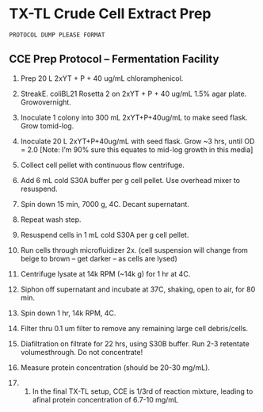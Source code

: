 # TX-TL Crude Cell Extract Prep

`PROTOCOL DUMP PLEASE FORMAT`

## CCE Prep Protocol – Fermentation Facility

1. Prep 20 L 2xYT + P + 40 ug/mL chloramphenicol.

2. StreakE. coliBL21 Rosetta 2 on 2xYT + P + 40 ug/mL 1.5% agar plate. Growovernight.

3. Inoculate 1 colony into 300 mL 2xYT+P+40ug/mL to make seed flask. Grow tomid-log.

4. Inoculate 20 L 2xYT+P+40ug/mL with seed flask. Grow ~3 hrs, until OD = 2.0 \[Note: I’m 90% sure this equates to mid-log growth in this media\]

5. Collect cell pellet with continuous flow centrifuge.

6. Add 6 mL cold S30A buffer per g cell pellet. Use overhead mixer to resuspend.

7. Spin down 15 min, 7000 g, 4C. Decant supernatant.

8. Repeat wash step.

9. Resuspend cells in 1 mL cold S30A per g cell pellet.

10. Run cells through microfluidizer 2x. \(cell suspension will change from beige to brown – get darker – as cells are lysed\)

11. Centrifuge lysate at 14k RPM \(~14k g\) for 1 hr at 4C.

12. Siphon off supernatant and incubate at 37C, shaking, open to air, for 80 min.

13. Spin down 1 hr, 14k RPM, 4C.

14. Filter thru 0.1 um filter to remove any remaining large cell debris/cells.

15. Diafiltration on filtrate for 22 hrs, using S30B buffer. Run 2-3 retentate volumesthrough. Do not concentrate!

16. Measure protein concentration \(should be 20-30 mg/mL\).

17. 1. In the final TX-TL setup, CCE is 1/3rd of reaction mixture, leading to afinal protein concentration of 6.7-10 mg/mL



